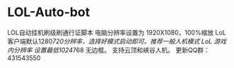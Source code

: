 # LOL-Auto-bot
LOL自动挂机刷级刷通行证脚本
电脑分辨率设置为 1920X1080，100%缩放
LoL客户端默认1280*720分辨率，选择好模式启动即可。推荐一般人机模式
LoL 游戏内分辨率 设置最低1024*768 无边框。
支持云顶和峡谷人机。
更新QQ群：431543550 
